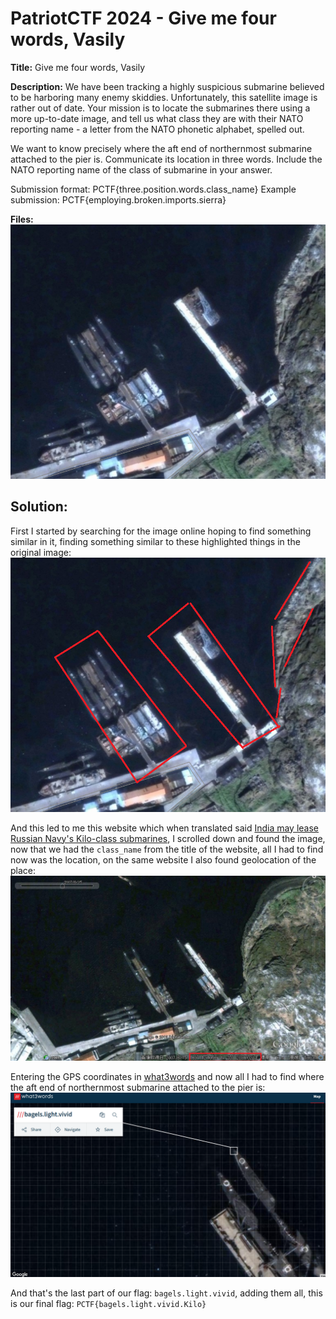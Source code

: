 # PatriotCTF 2024 - Give me four words, Vasily
**Title:** Give me four words, Vasily

**Description:** We have been tracking a highly suspicious submarine believed to be harboring many enemy skiddies. Unfortunately, this satellite image is rather out of date. Your mission is to locate the submarines there using a more up-to-date image, and tell us what class they are with their NATO reporting name - a letter from the NATO phonetic alphabet, spelled out.

We want to know precisely where the aft end of northernmost submarine attached to the pier is. Communicate its location in three words. Include the NATO reporting name of the class of submarine in your answer.

Submission format: PCTF{three.position.words.class_name} Example submission: PCTF{employing.broken.imports.sierra}

**Files:** ![sbububmarine.png](https://github.com/xtasy94/CTFW/blob/main/PatriotCTF%202024/GiveMeFourWordsVasily/Files/sbububmarine.png)

## Solution:
First I started by searching for the image online hoping to find something similar in it, finding something similar to these highlighted things in the original image:
![highlighted.png](https://github.com/xtasy94/CTFW/blob/main/PatriotCTF%202024/GiveMeFourWordsVasily/Files/highlighted.png)

And this led to me this website which when translated said [India may lease Russian Navy's Kilo-class submarines](http://rybachii.blog84.fc2.com/blog-entry-1029.html), I scrolled down and found the image, now that we had the `class_name` from the title of the website, all I had to find now was the location, on the same website I also found geolocation of the place:
![highlighted2.png](https://github.com/xtasy94/CTFW/blob/main/PatriotCTF%202024/GiveMeFourWordsVasily/Files/highlighted2.png)

Entering the GPS coordinates in [what3words](https://what3words.com/) and now all I had to find where the aft end of northernmost submarine attached to the pier is:
![highlighted3.png](https://github.com/xtasy94/CTFW/blob/main/PatriotCTF%202024/GiveMeFourWordsVasily/Files/highlighted3.png)

And that's the last part of our flag: `bagels.light.vivid`, adding them all, this is our final flag:
`PCTF{bagels.light.vivid.Kilo}`
